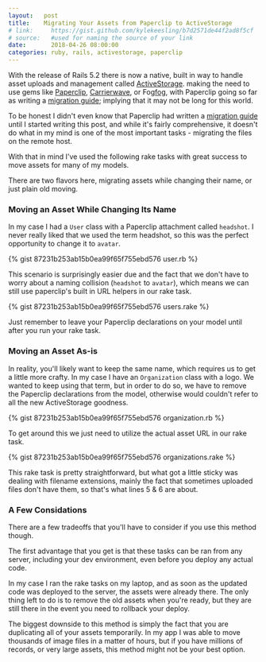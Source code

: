 ```yaml
---
layout:   post
title:    Migrating Your Assets from Paperclip to ActiveStorage
# link:     https://gist.github.com/kylekeesling/b7d2571de44f2ad8f5cf
# source:   #used for naming the source of your link
date:       2018-04-26 08:00:00
categories: ruby, rails, activestorage, paperclip
---
```


With the release of Rails 5.2 there is now a native, built in way to handle asset uploads and management called [ActiveStorage][activestorage]. making the need to use gems like [Paperclip][paperclip], [Carrierwave][carrierwave], or Fog[fog], with Paperclip going so far as writing a [migration guide][paperclip-migrate-issue]; implying that it may not be long for this world.

To be honest I didn't even know that Paperclip had written a [migration guide][paperclip-migrating] until I started writing this post, and while it's fairly comprehensive, it doesn't do what in my mind is one of the most important tasks - migrating the files on the remote host.

With that in mind I've used the following rake tasks with great success to move assets for many of my models.

There are two flavors here, migrating assets while changing their name, or just plain old moving.

### Moving an Asset While Changing Its Name

In my case I had a `User` class with a Paperclip attachment called `headshot`. I never really liked that we used the term headshot, so this was the perfect opportunity to change it to `avatar`.

{% gist 87231b253ab15b0ea99f65f755ebd576 user.rb %}

This scenario is surprisingly easier due and the fact that we don't have to worry about a naming collision (`headshot` to `avatar`), which means we can still use paperclip's built in URL helpers in our rake task.

{% gist 87231b253ab15b0ea99f65f755ebd576 users.rake %}

Just remember to leave your Paperclip declarations on your model until after you run your rake task.

### Moving an Asset As-is
In reality, you'll likely want to keep the same name, which requires us to get a little more crafty. In my case I have an `Organization` class with a logo. We wanted to keep using that term, but in order to do so, we have to remove the Paperclip declarations from the model, otherwise would couldn't refer to all the new ActiveStorage goodness.

{% gist 87231b253ab15b0ea99f65f755ebd576 organization.rb %}

To get around this we just need to utilize the actual asset URL in our rake task.

{% gist 87231b253ab15b0ea99f65f755ebd576 organizations.rake %}

This rake task is pretty straightforward, but what got a little sticky was dealing with filename extensions, mainly the fact that sometimes uploaded files don't have them, so that's what lines 5 & 6 are about.

### A Few Considations

There are a few tradeoffs that you'll have to consider if you use this method though.

The first advantage that you get is that these tasks can be ran from any server, including your dev environment, even before you deploy any actual code.

In my case I ran the rake tasks on my laptop, and as soon as the updated code was deployed to the server, the assets were already there. The only thing left to do is to remove the old assets when you're ready, but they are still there in the event you need to rollback your deploy.

The biggest downside to this method is simply the fact that you are duplicating all of your assets temporarily. In my app I was able to move thousands of image files in a matter of hours, but if you have millions of records, or very large assets, this method might not be your best option.

[activestorage]: http://edgeguides.rubyonrails.org/active_storage_overview.html

[paperclip]: https://github.com/thoughtbot/paperclip/
[paperclip-migrate-issue]: https://github.com/thoughtbot/paperclip/pull/2568
[paperclip-migrating]: https://github.com/thoughtbot/paperclip/blob/master/MIGRATING.md

[fog]: https://github.com/fog/fog

[carrierwave]: https://github.com/carrierwaveuploader/carrierwave
